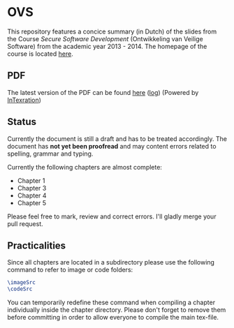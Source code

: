 OVS
===

This repository features a concice summary (in Dutch) of the slides from the Course *Secure Software Development* (Ontwikkeling van Veilige Software) from the academic year 2013 - 2014. The homepage of the course is located [here](http://people.cs.kuleuven.be/~frank.piessens/OVS/).

PDF
---
The latest version of the PDF can be found [here](http://git.jonasdevlieghere.com:8000/out/OVS/main) ([log](http://git.jonasdevlieghere.com:8000/log/OVS/main)) (Powered by [InTexration](https://github.com/JDevlieghere/InTeXration))


Status
------

Currently the document is still a draft and has to be treated accordingly. The document has **not yet been proofread** and may content errors related to spelling, grammar and typing. 

Currently the following chapters are almost complete:

* Chapter 1
* Chapter 3
* Chapter 4
* Chapter 5

Please feel free to mark, review and correct errors. I'll gladly merge your pull request. 

Practicalities
--------------
Since all chapters are located in a subdirectory please use the following command to refer to image or code folders:

```latex
\imageSrc
\codeSrc
```
You can temporarily redefine these command when compiling a chapter individually inside the chapter directory. Please don't forget to remove them before committing in order to allow everyone to compile the main tex-file.
